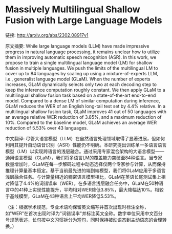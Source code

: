# Massively Multilingual Shallow Fusion with Large Language Models

链接: http://arxiv.org/abs/2302.08917v1

原文摘要:
While large language models (LLM) have made impressive progress in natural
language processing, it remains unclear how to utilize them in improving
automatic speech recognition (ASR). In this work, we propose to train a single
multilingual language model (LM) for shallow fusion in multiple languages. We
push the limits of the multilingual LM to cover up to 84 languages by scaling
up using a mixture-of-experts LLM, i.e., generalist language model (GLaM). When
the number of experts increases, GLaM dynamically selects only two at each
decoding step to keep the inference computation roughly constant. We then apply
GLaM to a multilingual shallow fusion task based on a state-of-the-art
end-to-end model. Compared to a dense LM of similar computation during
inference, GLaM reduces the WER of an English long-tail test set by 4.4%
relative. In a multilingual shallow fusion task, GLaM improves 41 out of 50
languages with an average relative WER reduction of 3.85%, and a maximum
reduction of 10%. Compared to the baseline model, GLaM achieves an average WER
reduction of 5.53% over 43 languages.

中文翻译:
尽管大语言模型（LLM）在自然语言处理领域取得了显著进展，但如何利用其提升自动语音识别（ASR）性能仍不明确。本研究提出训练单一多语言语言模型（LM）以实现跨语言的浅层融合。通过采用专家混合架构的大语言模型——通用语言模型（GLaM），我们将多语言LM的覆盖能力突破至84种语言。当专家数量增加时，GLaM在每一步解码过程中动态选择仅两个专家参与计算，从而保持推理计算量基本恒定。基于当前最先进的端到端模型，我们将GLaM应用于多语言浅层融合任务。与计算量相近的稠密语言模型相比，GLaM在英语长尾测试集上相对降低了4.4%的词错误率（WER）。在多语言浅层融合任务中，GLaM在50种语言中的41种上实现性能提升，平均相对WER降低3.85%，最大降幅达10%。相较于基线模型，GLaM在43种语言上平均WER降低5.53%。

（注：根据学术规范，专业术语均保留英文缩写并首次出现时标注全称，如"WER"在首次出现时译为"词错误率"并标注英文全称。数字单位采用中文百分号规范表述，长句按中文习惯拆分为短句，同时保持被动语态到主动语态的合理转换。）
